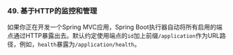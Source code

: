 ### 49. 基于HTTP的监控和管理

如果你正在开发一个Spring MVC应用，Spring Boot执行器自动将所有启用的端点通过HTTP暴露出去。默认约定使用端点的`id`加上前缀`/application`作为URL路径，例如，`health`暴露为`/application/health`。

